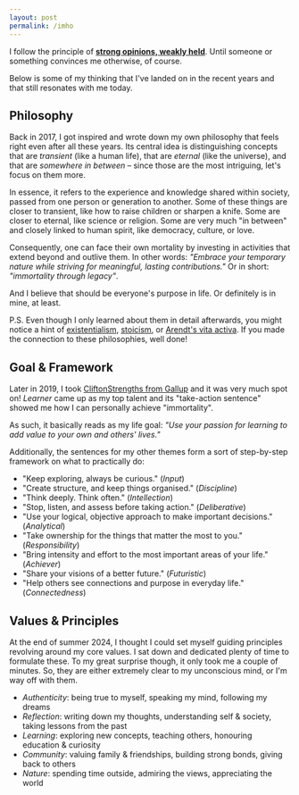 ```yaml
---
layout: post
permalink: /imho
---
```


I follow the principle of [**strong opinions, weakly held**](https://static1.squarespace.com/static/660b48914fe4486aa3d2a1d7/t/66156b7fd198a83b16265af4/1712679808698/Pauleducomreviewmay98.pdf). Until someone or something convinces me otherwise, of course.

Below is some of my thinking that I've landed on in the recent years and that still resonates with me today.

## Philosophy
Back in 2017, I got inspired and wrote down my own philosophy that feels right even after all these years.
Its central idea is distinguishing concepts that are *transient* (like a human life), that are *eternal* (like the universe),
and that are *somewhere in between* – since those are the most intriguing, let's focus on them more.

In essence, it refers to the experience and knowledge shared within society, passed from one person or generation to another.
Some of these things are closer to transient, like how to raise children or sharpen a knife. Some are closer to eternal, like science or religion.
Some are very much "in between" and closely linked to human spirit, like democracy, culture, or love.

Consequently, one can face their own mortality by investing in activities that extend beyond and outlive them.
In other words: *"Embrace your temporary nature while striving for meaningful, lasting contributions."*
Or in short: *"immortality through legacy"*.

And I believe that should be everyone's purpose in life. Or definitely is in mine, at least.

P.S. Even though I only learned about them in detail afterwards, you might notice a hint of
[existentialism](https://en.wikipedia.org/wiki/Existentialism), [stoicism](https://en.wikipedia.org/wiki/Stoicism), or
[Arendt's vita activa](https://en.wikipedia.org/wiki/The_Human_Condition_(Arendt_book)).
If you made the connection to these philosophies, well done!

## Goal & Framework
Later in 2019, I took [CliftonStrengths from Gallup](https://www.gallup.com/cliftonstrengths/en/home.aspx) and it was very much spot on!
*Learner* came up as my top talent and its "take-action sentence" showed me how I can personally achieve "immortality".

As such, it basically reads as my life goal: *"Use your passion for learning to add value to your own and others' lives."*

Additionally, the sentences for my other themes form a sort of step-by-step framework on what to practically do:
- "Keep exploring, always be curious." (*Input*)
- "Create structure, and keep things organised." (*Discipline*)
- "Think deeply. Think often." (*Intellection*)
- "Stop, listen, and assess before taking action." (*Deliberative*)
- "Use your logical, objective approach to make important decisions." (*Analytical*)
- "Take ownership for the things that matter the most to you." (*Responsibility*)
- "Bring intensity and effort to the most important areas of your life." (*Achiever*)
- "Share your visions of a better future." (*Futuristic*)
- "Help others see connections and purpose in everyday life." (*Connectedness*)

## Values & Principles
At the end of summer 2024, I thought I could set myself guiding principles revolving around my core values.
I sat down and dedicated plenty of time to formulate these. To my great surprise though, it only took me a couple of minutes.
So, they are either extremely clear to my unconscious mind, or I'm way off with them.

- *Authenticity*: being true to myself, speaking my mind, following my dreams
- *Reflection*: writing down my thoughts, understanding self & society, taking lessons from the past
- *Learning*: exploring new concepts, teaching others, honouring education & curiosity
- *Community*: valuing family & friendships, building strong bonds, giving back to others
- *Nature*: spending time outside, admiring the views, appreciating the world
